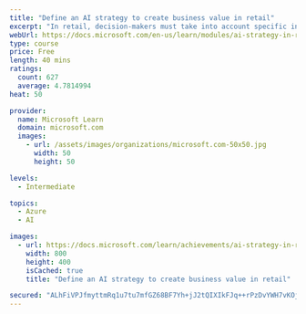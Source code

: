 ```yaml
---
title: "Define an AI strategy to create business value in retail"
excerpt: "In retail, decision-makers must take into account specific industry considerations before they can realize the true transformational power of AI in the enterprise. To create real business value, a comprehensive understanding of all the strategic components is required."
webUrl: https://docs.microsoft.com/en-us/learn/modules/ai-strategy-in-retail/
type: course
price: Free
length: 40 mins
ratings:
  count: 627
  average: 4.7814994
heat: 50

provider:
  name: Microsoft Learn
  domain: microsoft.com
  images:
    - url: /assets/images/organizations/microsoft.com-50x50.jpg
      width: 50
      height: 50

levels:
  - Intermediate

topics:
  - Azure
  - AI

images:
  - url: https://docs.microsoft.com/learn/achievements/ai-strategy-in-retail-social.png
    width: 800
    height: 400
    isCached: true
    title: "Define an AI strategy to create business value in retail"

secured: "ALhFiVPJfmyttmRq1u7tu7mfGZ68BF7Yh+jJ2tQIXIkFJq++rPzDvYWH7vKOjbsHvBwn6lSlKFO0utKK31VYBgjrZf/nj+nVViqlacWfJInxWHQb4z4dCDXfOEc+Q3BHK5/DjsHx0BjYGnfnFKfqyxc+PG8hmmD2gfV8wV0UTA/JIZsHxGqdaDMHZBdjil0BKmmM+dT49U3Zn9bPUGCrlEfsqbMUy7nstu6udVN6aQvli9xrDuNOi7tWuSNV9vJgyfd0TsHGIaT3oP2xgidnen6DTFXxn2AyqNCjcjD476a8PvAu/tjkXUsZDqp5dMpj3ku37u0CyTgK1Z5b6eAv/K/4kp4J5TUxA1hqZoCGprW8qMxFRBadaRluFxIVhlhzXWvsofQjbzK35GAmuVfJ6zew7We1/Bsc3CtYEGUiQG4=;1uCueDHh+bslY/10q6SMag=="
---
```


